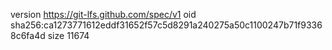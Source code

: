 version https://git-lfs.github.com/spec/v1
oid sha256:ca1273771612eddf31652f57c5d8291a240275a50c1100247b71f93368c6fa4d
size 11674
